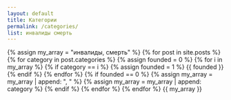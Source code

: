```yaml
---
layout: default
title: Категории
permalink: /categories/
list: инвалиды смерть
---
```

{% assign my_array = "инвалиды, смерть" %}
{% for post in site.posts %}
{% for category in post.categories %}
{% assign founded = 0 %}
{% for i in my_array %}
{% if category == i %}
{% assign founded = 1 %}
{{ founded }}
{% endif %}
{% endfor %}
{% if founded == 0 %}
{% assign my_array = my_array | append: ", " %}
{% assign my_array = my_array | append: category %}
{% endif %}
{% endfor %}
{% endfor %}
{{ my_array }}
